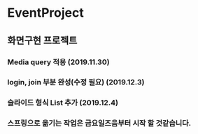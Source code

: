 # EventProject

## 화면구현 프로젝트

### Media query 적용 (2019.11.30)

### login, join 부분 완성(수정 필요) (2019.12.3)

### 슬라이드 형식 List 추가 (2019.12.4)

### 스프링으로 옮기는 작업은 금요일즈음부터 시작 할 것같습니다.